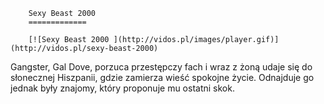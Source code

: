 
        Sexy Beast 2000 
        =============
        
        [![Sexy Beast 2000 ](http://vidos.pl/images/player.gif)](http://vidos.pl/sexy-beast-2000)
        
        
 Gangster, Gal Dove, porzuca przestępczy fach i wraz z żoną udaje się do słonecznej Hiszpanii, gdzie zamierza wieść spokojne życie. Odnajduje go jednak były znajomy, który proponuje mu ostatni skok.
    